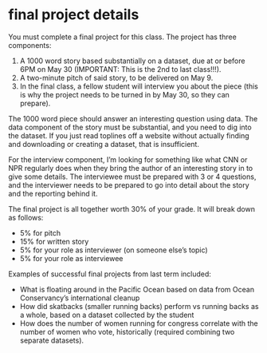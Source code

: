 # final project details

You must complete a final project for this class. The project has three components:
1. A 1000 word story based substantially on a dataset, due at or before 6PM on May 30 (IMPORTANT: This is the 2nd to last class!!!).
1. A two-minute pitch of said story, to be delivered on May 9.
1. In the final class, a fellow student will interview you about the piece (this is why the project needs to be turned in by May 30, so they can prepare).

The 1000 word piece should answer an interesting question using data. The data component of the story must be substantial, and you need to dig into the dataset. If you just read toplines off a website without actually finding and downloading or creating a dataset, that is insufficient.

For the interview component, I’m looking for something like what CNN or NPR regularly does when they bring the author of an interesting story in to give some details. The interviewee must be prepared with 3 or 4 questions, and the interviewer needs to be prepared to go into detail about the story and the reporting behind it.

The final project is all together worth 30% of your grade. It will break down as follows:

* 5% for pitch
* 15% for written story
* 5% for your role as interviewer (on someone else’s topic)
* 5% for your role as interviewee


Examples of successful final projects from last term included:
* What is floating around in the Pacific Ocean based on data from Ocean Conservancy’s international cleanup
* How did skatbacks (smaller running backs) perform vs running backs as a whole, based on a dataset collected by the student
* How does the number of women running for congress correlate with the number of women who vote, historically (required combining two separate datasets).

